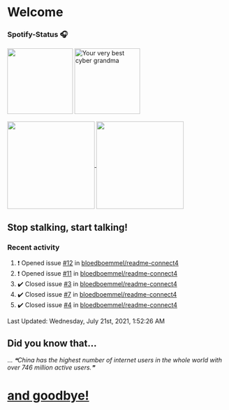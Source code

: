 # Welcome
### Spotify-Status 🎧
<p float="left" >
  <img src="https://novatorem-amber-nine.vercel.app/api/spotify" height="150px"/>
  <img alt="Your very best cyber grandma" src="https://thekenyonthrill.files.wordpress.com/2013/10/44-grandma-computer-e1381195849436.jpg" height="150px"/>
</p>


<a href="https://github.com/bloedboemmel">
  <img align="center" src="https://letstrys-bloedboemmel.vercel.app/api/?username=bloedboemmel&show_icons=true&theme=radical" height="200"/>
  
</a>
<a href="https://github.com/bloedboemmel">
  <img align="center" src="https://letstrys-bloedboemmel.vercel.app/api/top-langs/?username=bloedboemmel&theme=radical"  height="200"/>
</a>

## Stop stalking, start talking!
### Recent activity


<!--RECENT_ACTIVITY:start-->
1. ❗️ Opened issue [#12](https://github.com/bloedboemmel/readme-connect4/issues/12) in [bloedboemmel/readme-connect4](https://github.com/bloedboemmel/readme-connect4)
2. ❗️ Opened issue [#11](https://github.com/bloedboemmel/readme-connect4/issues/11) in [bloedboemmel/readme-connect4](https://github.com/bloedboemmel/readme-connect4)
3. ✔️ Closed issue [#3](https://github.com/bloedboemmel/readme-connect4/issues/3) in [bloedboemmel/readme-connect4](https://github.com/bloedboemmel/readme-connect4)
4. ✔️ Closed issue [#7](https://github.com/bloedboemmel/readme-connect4/issues/7) in [bloedboemmel/readme-connect4](https://github.com/bloedboemmel/readme-connect4)
5. ✔️ Closed issue [#4](https://github.com/bloedboemmel/readme-connect4/issues/4) in [bloedboemmel/readme-connect4](https://github.com/bloedboemmel/readme-connect4)
<!--RECENT_ACTIVITY:end-->

<!--RECENT_ACTIVITY:last_update-->
Last Updated: Wednesday, July 21st, 2021, 1:52:26 AM
<!--RECENT_ACTIVITY:last_update_end-->


## Did you know that...
... <!--STARTS_HERE_QUOTE_README-->
<i>❝China has the highest number of internet users in the whole world with over 746 million active users.❞</i>
<!--ENDS_HERE_QUOTE_README-->

# **[and goodbye!](http://www.5z8.info/open.exe_h2n6lk_worm)**
